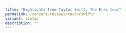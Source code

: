 ```yaml
---
title: "Highlights from Taylor Swift: The Eras tour"
permalink: /concert-reviews/taylorswift/
variant: tiptap
description: ""
---
```

<p></p>